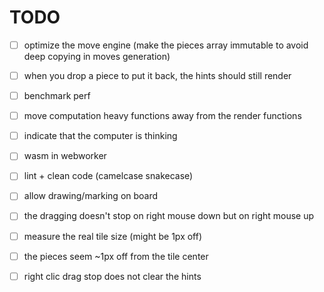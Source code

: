 # TODO

- [ ] optimize the move engine (make the pieces array immutable to avoid deep copying in moves generation)


- [ ] when you drop a piece to put it back, the hints should still render


- [ ] benchmark perf


- [ ] move computation heavy functions away from the render functions


- [ ] indicate that the computer is thinking


- [ ] wasm in webworker


- [ ] lint + clean code (camelcase snakecase)


- [ ] allow drawing/marking on board


- [ ] the dragging doesn't stop on right mouse down but on right mouse up


- [ ] measure the real tile size (might be 1px off)


- [ ] the pieces seem ~1px off from the tile center


- [ ] right clic drag stop does not clear the hints
